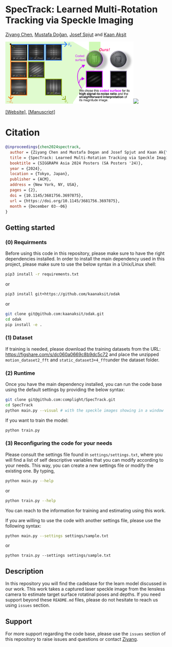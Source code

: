 # SpecTrack: Learned Multi-Rotation Tracking via Speckle Imaging
[Ziyang Chen](https://ziyang.space/), [Mustafa Doğan](https://www.dogadogan.com/), [Josef Spjut](https://josef.spjut.me/) and [Kaan Akşit](https://kaanaksit.com)

<img src='./media/teaser0.png' width=400><img src='./media/teaser1.png' width=287>



[\[Website\]](https://complightlab.com/publications/spec_track/), [\[Manuscript\]](https://arxiv.org/pdf/2410.06028) 

# Citation
```bibtex
@inproceedings{chen2024spectrack,
  author = {Ziyang Chen and Mustafa Dogan and Josef Spjut and Kaan Ak{\c{s}}it},
  title = {SpecTrack: Learned Multi-Rotation Tracking via Speckle Imaging},
  booktitle = {SIGGRAPH Asia 2024 Posters (SA Posters '24)},
  year = {2024},
  location = {Tokyo, Japan},
  publisher = {ACM},
  address = {New York, NY, USA},
  pages = {2},
  doi = {10.1145/3681756.3697875},
  url = {https://doi.org/10.1145/3681756.3697875},
  month = {December 03--06}
}
```

## Getting started

### (0) Requirments

Before using this code in this repository, please make sure to have the right dependencies installed.
In order to install the main dependency used in this project, please make sure to use the below syntax in a Unix/Linux shell:

```bash
pip3 install -r requirements.txt
```

or

```bash
pip3 install git+https://github.com/kaanaksit/odak
```

or 

```bash
git clone git@github.com:kaanaksit/odak.git
cd odak
pip install -e .
```

### (1) Dataset

If training is needed, please download the training datasets from the URL: https://figshare.com/s/dc060a0669c8b9dc5c72 and place the unzipped `motion_dataset2_fft` and `static_dataset3+4_fft`under the dataset folder.

### (2) Runtime
Once you have the main dependency installed, you can run the code base using the default settings by providing the below syntax:

```bash
git clone git@github.com:complight/SpecTrack.git
cd SpecTrack
python main.py --visual # with the speckle images showing in a window
```

If you want to train the model:
```bash
python train.py 

```
### (3) Reconfiguring the code for your needs
Please consult the settings file found in `settings/settings.txt`, where you will find a list of self descriptive variables that you can modify according to your needs.
This way, you can create a new settings file or modify the existing one.
By typing,
```bash
python main.py --help
```
or
```bash
python train.py --help
```
You can reach to the information for training and estimating using this work.


If you are willing to use the code with another settings file, please use the following syntax:
```bash
python main.py --settings settings/sample.txt
```
or
```base
python train.py --settings settings/sample.txt
```

## Description
In this repository you will find the cadebase for the learn model discussed in our work.
This work takes a captured laser speckle image from the lensless camera to estimate target surface rotatinal poses and depths.
If you need support beyond these `README.md` files, please do not hesitate to reach us using `issues` section.

## Support
For more support regarding the code base, please use the `issues` section of this repository to raise issues and questions or contact [Ziyang](mailto:ziyang.chen.22@ucl.ac.uk). 